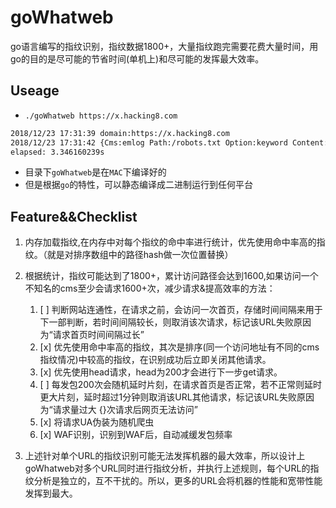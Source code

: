 # goWhatweb
go语言编写的指纹识别，指纹数据1800+，大量指纹跑完需要花费大量时间，用go的目的是尽可能的节省时间(单机上)和尽可能的发挥最大效率。
## Useage
- `./goWhatweb https://x.hacking8.com`
```bash
2018/12/23 17:31:39 domain:https://x.hacking8.com
2018/12/23 17:31:42 {Cms:emlog Path:/robots.txt Option:keyword Content:emlog}
elapsed: 3.346160239s
```
- 目录下`goWhatweb`是在`MAC`下编译好的
- 但是根据`go`的特性，可以静态编译成二进制运行到任何平台
​     
## Feature&&Checklist
1. 内存加载指纹,在内存中对每个指纹的命中率进行统计，优先使用命中率高的指纹。（就是对排序数组中的路径hash做一次位置替换）

2. 根据统计，指纹可能达到了1800+，累计访问路径会达到1600,如果访问一个不知名的cms至少会请求1600+次，减少请求&提高效率的方法：
    1. [ ] 判断网站连通性，在请求之前，会访问一次首页，存储时间间隔来用于下一部判断，若时间间隔较长，则取消该次请求，标记该URL失败原因为“请求首页时间间隔过长”
    2. [x] 优先使用命中率高的指纹，其次是排序(同一个访问地址有不同的cms指纹情况)中较高的指纹，在识别成功后立即关闭其他请求。
    3. [x] 优先使用head请求，head为200才会进行下一步get请求。
    4. [ ] 每发包200次会随机延时片刻，在请求首页是否正常，若不正常则延时更大片刻，延时超过1分钟则取消该URL其他请求，标记该URL失败原因为“请求量过大 {}次请求后网页无法访问”
    5. [x] 将请求UA伪装为随机爬虫
    6. [x] WAF识别，识别到WAF后，自动减缓发包频率
3. 上述针对单个URL的指纹识别可能无法发挥机器的最大效率，所以设计上goWhatweb对多个URL同时进行指纹分析，并执行上述规则，每个URL的指纹分析是独立的，互不干扰的。所以，更多的URL会将机器的性能和宽带性能发挥到最大。
